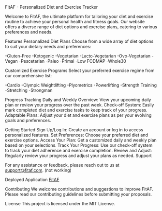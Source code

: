 FitAF - Personalized Diet and Exercise Tracker

Welcome to FitAF, the ultimate platform for tailoring your diet and exercise routine to achieve your personal health and fitness goals. Our website offers a diverse range of diet options and exercise plans, catering to various preferences and needs.

Features
Personalized Diet Plans
Choose from a wide array of diet options to suit your dietary needs and preferences:

-Gluten-Free
-Ketogenic
-Vegetarian
-Lacto-Vegetarian
-Ovo-Vegetarian
-Vegan
-Pescetarian
-Paleo
-Primal
-Low FODMAP
-Whole30

Customized Exercise Programs
Select your preferred exercise regime from our comprehensive list:

-Cardio
-Olympic Weightlifting
-Plyometrics
-Powerlifting
-Strength Training
-Stretching
-Strongman

Progress Tracking
Daily and Weekly Overview: View your upcoming daily plan or review your progress over the past week.
Check-off System: Easily mark completed diet and exercise tasks to keep track of your progress.
Adaptable Plans: Adjust your diet and exercise plans as per your evolving goals and preferences.

Getting Started
Sign Up/Log In: Create an account or log in to access personalized features.
Set Preferences: Choose your preferred diet and exercise options.
Access Your Plan: Get a customized daily and weekly plan based on your selections.
Track Your Progress: Use our check-off system to track your diet adherence and exercise completion.
Review and Adjust: Regularly review your progress and adjust your plans as needed.
Support

For any assistance or feedback, please reach out to us at support@fitaf.com. (not working)

Deployed Application
[FitAF](https://obscure-fortress-24309-48af1362b968.herokuapp.com/dashboard)

Contributing
We welcome contributions and suggestions to improve FitAF. Please read our contributing guidelines before submitting your proposals.

License
This project is licensed under the MIT License.
